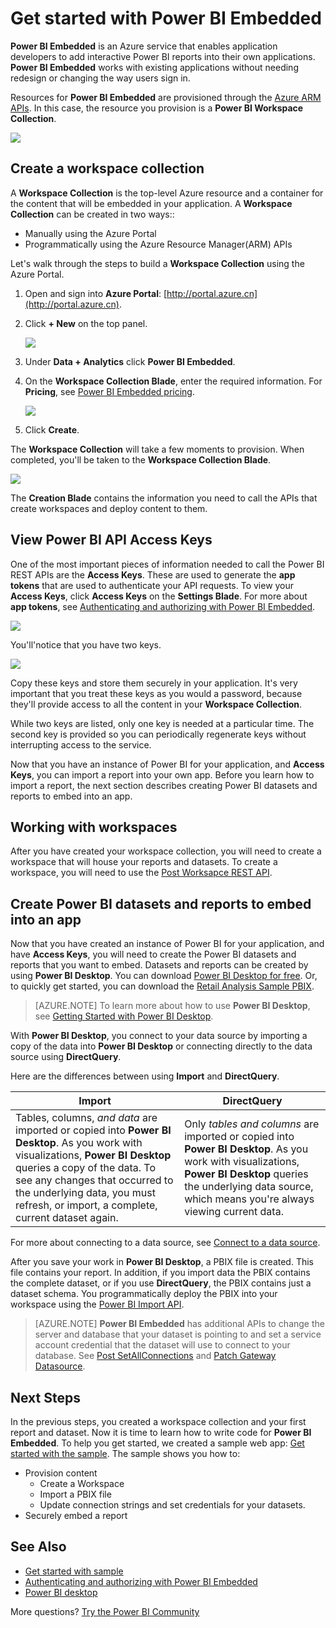 <properties
    pageTitle="Get started with Power BI Embedded"
    description="Power BI Embedded, add interactive Power BI reports into your business intelligence application"
    services="power-bi-embedded"
    documentationcenter=""
    author="guyinacube"
    manager="erikre"
    editor=""
    tags="" />
<tags
    ms.assetid="4787cf44-5d1c-4bc3-b3fd-bf396e5c1176"
    ms.service="power-bi-embedded"
    ms.devlang="NA"
    ms.topic="hero-article"
    ms.tgt_pltfrm="NA"
    ms.workload="powerbi"
    ms.date="02/06/2017"
    wacn.date=""
    ms.author="asaxton" />

# Get started with Power BI Embedded
**Power BI Embedded** is an Azure service that enables application developers to add interactive Power BI reports into their own applications. **Power BI Embedded** works with existing applications without needing redesign or changing the way users sign in.

Resources for **Power BI Embedded** are provisioned through the [Azure ARM APIs](https://msdn.microsoft.com/zh-cn/library/mt712306.aspx). In this case, the resource you provision is a **Power BI Workspace Collection**.

![](./media/power-bi-embedded-get-started/introduction.png)

## Create a workspace collection
A **Workspace Collection** is the top-level Azure resource and a container for the content that will be embedded in your application. A **Workspace Collection** can be created in two ways::

- Manually using the Azure Portal
- Programmatically using the Azure Resource Manager(ARM) APIs

Let's walk through the steps to build a **Workspace Collection** using the Azure Portal.

1. Open and sign into **Azure Portal**: [http://portal.azure.cn](http://portal.azure.cn).
2. Click **+ New** on the top panel.
   
   ![](./media/power-bi-embedded-get-started/create-workspace-1.png)
3. Under **Data + Analytics** click **Power BI Embedded**.
4. On the **Workspace Collection Blade**, enter the required information. For **Pricing**, see [Power BI Embedded pricing](/pricing/details/power-bi-embedded/).
   
   ![](./media/power-bi-embedded-get-started/create-workspace-2.png)
5. Click **Create**.

The **Workspace Collection** will take a few moments to provision. When completed, you'll be taken to the **Workspace Collection Blade**.

   ![](./media/power-bi-embedded-get-started/create-workspace-3.png)

The **Creation Blade** contains the information you need to call the APIs that create workspaces and deploy content to them.

<a name="view-access-keys"/>

## View Power BI API Access Keys
One of the most important pieces of information needed to call the Power BI REST APIs are the **Access Keys**. These are used to generate the **app tokens** that are used to authenticate your API requests. To view your **Access Keys**, click **Access Keys** on the **Settings Blade**. For more about **app tokens**, see [Authenticating and authorizing with Power BI Embedded](/documentation/articles/power-bi-embedded-app-token-flow/).

   ![](./media/power-bi-embedded-get-started/access-keys.png)

You'll'notice that you have two keys.

   ![](./media/power-bi-embedded-get-started/access-keys-2.png)

Copy these keys and store them securely in your application. It's very important that you treat these keys as you would a password, because they'll provide access to all the content in your **Workspace Collection**.

While two keys are listed, only one key is needed at a particular time. The second key is provided so you can periodically regenerate keys without interrupting access to the service.

Now that you have an instance of Power BI for your application, and **Access Keys**, you can import a report into your own app. Before you learn how to import a report, the next section describes creating Power BI datasets and reports to embed into an app.

## Working with workspaces

After you have created your workspace collection, you will need to create a workspace that will house your reports and datasets. To create a workspace, you will need to use the [Post Worksapce REST API](https://msdn.microsoft.com/zh-cn/library/azure/mt711503.aspx).

## Create Power BI datasets and reports to embed into an app
Now that you have created an instance of Power BI for your application, and have **Access Keys**, you will need to create the Power BI datasets and reports that you want to embed. Datasets and reports  can be created by using **Power BI Desktop**. You can download [Power BI Desktop for free](https://go.microsoft.com/fwlink/?LinkId=521662). Or, to quickly get started, you can download the [Retail Analysis Sample PBIX](http://go.microsoft.com/fwlink/?LinkID=780547).

> [AZURE.NOTE]
> To learn more about how to use **Power BI Desktop**, see [Getting Started with Power BI Desktop](https://powerbi.microsoft.com/en-us/guided-learning/powerbi-learning-0-2-get-started-power-bi-desktop).

With **Power BI Desktop**, you connect to your data source by importing a copy of the data into **Power BI Desktop** or connecting directly to the data source using **DirectQuery**.

Here are the differences between using **Import** and **DirectQuery**.

| Import | DirectQuery |
| --- | --- |
| Tables, columns, *and data* are imported or copied into **Power BI Desktop**. As you work with visualizations, **Power BI Desktop** queries a copy of the data. To see any changes that occurred to the underlying data, you must refresh, or import, a complete, current dataset again. |Only *tables and columns* are imported or copied into **Power BI Desktop**. As you work with visualizations, **Power BI Desktop** queries the underlying data source, which means you're always viewing current data. |

For more about connecting to a data source, see [Connect to a data source](/documentation/articles/power-bi-embedded-connect-datasource/).

After you save your work in **Power BI Desktop**, a PBIX file is created. This file contains your report. In addition, if you import data the PBIX contains the complete dataset, or if you use **DirectQuery**, the PBIX contains just a dataset schema. You programmatically deploy the PBIX into your workspace using the [Power BI Import API](https://msdn.microsoft.com/zh-cn/library/mt711504.aspx).

> [AZURE.NOTE]
> **Power BI Embedded** has additional APIs to change the server and database that your dataset is pointing to and set a service account credential that the dataset will use to connect to your database. See [Post SetAllConnections](https://msdn.microsoft.com/zh-cn/library/mt711505.aspx) and [Patch Gateway Datasource](https://msdn.microsoft.com/zh-cn/library/mt711498.aspx).

## Next Steps
In the previous steps, you created a workspace collection and your first report and dataset. Now it is time to learn how to write code for **Power BI Embedded**. To help you get started, we created a sample web app: [Get started with the sample](/documentation/articles/power-bi-embedded-get-started-sample/). The sample shows you how to:

- Provision content
  - Create a Workspace
  - Import a PBIX file
  - Update connection strings and set credentials for your datasets.
- Securely embed a report

## See Also
- [Get started with sample](/documentation/articles/power-bi-embedded-get-started-sample/)
- [Authenticating and authorizing with Power BI Embedded](/documentation/articles/power-bi-embedded-app-token-flow/)
- [Power BI desktop](https://powerbi.microsoft.com/documentation/powerbi-desktop-get-the-desktop/)

More questions? [Try the Power BI Community](http://community.powerbi.com/)

